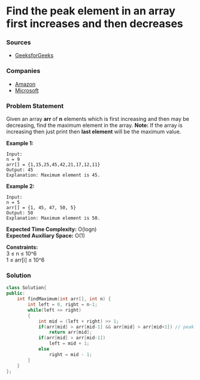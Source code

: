 # Find the peak element in an array first increases and then decreases

### Sources

* [GeeksforGeeks](https://practice.geeksforgeeks.org/problems/maximum-value-in-a-bitonic-array3001/1#)

### Companies

* [Amazon](../../company-based-lists/amazon.md)
* [Microsoft](../../company-based-lists/microsoft.md)

### Problem Statement

Given an array **arr** of **n** elements which is first increasing and then may be decreasing, find the maximum element in the array. **Note:** If the array is increasing then just print then **last element** will be the maximum value.

**Example 1:**

```text
Input: 
n = 9
arr[] = {1,15,25,45,42,21,17,12,11}
Output: 45
Explanation: Maximum element is 45.
```

**Example 2:**

```text
Input: 
n = 5
arr[] = {1, 45, 47, 50, 5}
Output: 50
Explanation: Maximum element is 50.
```

**Expected Time Complexity:** O\(logn\)  
**Expected Auxiliary Space:** O\(1\)

**Constraints:**  
 3 ≤ n ≤ 10^6  
 1 ≤ arr\[i\] ≤ 10^6

### Solution

```cpp
class Solution{
public:
    int findMaximum(int arr[], int n) {
        int left = 0, right = n-1;
        while(left <= right)
        {
            int mid = (left + right) >> 1;
            if(arr[mid] > arr[mid-1] && arr[mid] > arr[mid+1]) // peak element
                return arr[mid];
            if(arr[mid] > arr[mid-1])
                left = mid + 1;
            else
                right = mid - 1;
        }
    }
};
```

